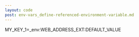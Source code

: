 ```yaml
---
layout: code
post: env-vars_define-referenced-environment-variable.md
---
```



MY&#95;KEY&#95;1=&#95;env&#58;WEB&#95;ADDRESS&#95;EXT&#58;DEFAULT&#95;VALUE
